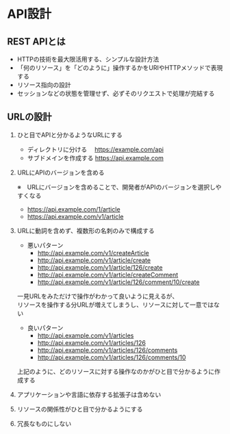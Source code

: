 # API設計

## REST APIとは

- HTTPの技術を最大限活用する、シンプルな設計方法
- 「何のリソース」を「どのように」操作するかをURIやHTTPメソッドで表現する
- リソース指向の設計
- セッションなどの状態を管理せず、必ずそのリクエストで処理が完結する

## URLの設計

1. ひと目でAPIと分かるようなURLにする
    - ディレクトリに分ける　 https://example.com/api
    - サブドメインを作成する https://api.example.com

2. URLにAPIのバージョンを含める  
    
    ※　URLにバージョンを含めることで、開発者がAPIのバージョンを選択しやすくなる
    - https://api.example.com/1/article
    - https://api.example.com/v1/article

3. URLに動詞を含めず、複数形の名刺のみで構成する
    - 悪いパターン
        - http://api.example.com/v1/createArticle
        - http://api.example.com/v1/article/create
        - http://api.example.com/v1/article/126/create
        - http://api.example.com/v1/article/createComment
        - http://api.example.com/v1/article/126/comment/10/create  
    
    一見URLをみただけで操作がわかって良いように見えるが、  
    リソースを操作する分URLが増えてしまうし、リソースに対して一意ではない
   
    - 良いパターン
        - http://api.example.com/v1/articles
        - http://api.example.com/v1/articles/126
        - http://api.example.com/v1/articles/126/comments
        - http://api.example.com/v1/articles/126/comments/10
    
    上記のように、どのリソースに対する操作なのかがひと目で分かるように作成する
    
4. アプリケーションや言語に依存する拡張子は含めない
5. リソースの関係性がひと目で分かるようにする
6. 冗長なものにしない

